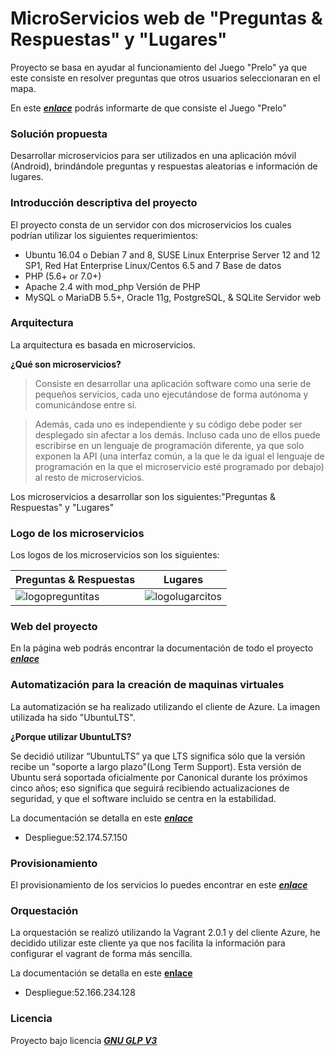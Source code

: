 # MicroServicios web de "Preguntas & Respuestas" y "Lugares"

Proyecto se basa en ayudar al funcionamiento del Juego "Prelo" ya que este consiste en resolver preguntas que otros usuarios seleccionaran en el mapa.

En este ***[enlace](https://tonyesp.github.io/MII\_CC\_Proyecto/)*** podrás informarte de que consiste el Juego "Prelo"

### **Solución propuesta**

Desarrollar microservicios para ser utilizados en una aplicación móvil (Android), brindándole preguntas y respuestas aleatorias e información de lugares.

### **Introducción descriptiva del proyecto**

El proyecto consta de un servidor con dos microservicios los cuales podrían utilizar los siguientes requerimientos:

- Ubuntu 16.04 o Debian 7 and 8, SUSE Linux Enterprise Server 12 and 12 SP1, Red Hat Enterprise Linux/Centos 6.5 and 7 Base de datos
- PHP (5.6+ or 7.0+)
- Apache 2.4 with mod\_php Versión de PHP
- MySQL o MariaDB 5.5+, Oracle 11g, PostgreSQL, &amp; SQLite Servidor web


### Arquitectura

La arquitectura es basada en microservicios.

**¿Qué son microservicios?**

>Consiste en desarrollar una aplicación software como una serie de pequeños servicios, cada uno ejecutándose de forma autónoma y comunicándose entre sí.

>Además, cada uno es independiente y su código debe poder ser desplegado sin afectar a los demás. Incluso cada uno de ellos puede escribirse en un lenguaje de programación diferente, ya que solo exponen la API (una interfaz común, a la que le da igual el lenguaje de programación en la que el microservicio esté programado por debajo) al resto de microservicios.

Los microservicios a desarrollar son los siguientes:"Preguntas & Respuestas" y "Lugares"

### Logo de los microservicios

Los logos de los microservicios son los siguientes:

| **Preguntas & Respuestas**    | **Lugares** |
|---------------------------------| ------------|
![logopreguntitas](https://user-images.githubusercontent.com/32844919/33189492-6b04b62c-d0a3-11e7-8399-a19806d14fd2.jpeg)|![logolugarcitos](https://user-images.githubusercontent.com/32844919/33189484-5c918494-d0a3-11e7-9dfc-c656f44b20bc.jpeg)

### Web del proyecto

En la página web podrás encontrar la documentación de todo el proyecto ***[enlace](https://javierfrereq.github.io/MII_CC_Proyecto_MicroServicios/)***

### Automatización para la creación de maquinas virtuales

La automatización se ha realizado utilizando el cliente de Azure. La imagen utilizada ha sido "UbuntuLTS".

**¿Porque utilizar UbuntuLTS?**

Se decidió utilizar “UbuntuLTS” ya que LTS significa sólo que la versión recibe un "soporte a largo plazo"(Long Term Support).
Esta versión de Ubuntu será soportada oficialmente por Canonical durante los próximos cinco años; eso significa que seguirá recibiendo actualizaciones de seguridad, y que el software incluido se centra en la estabilidad.

La documentación se detalla en este ***[enlace](https://github.com/javierfrereq/MII_CC_Proyecto_MicroServicios/blob/master/automatizacion/README.md)***

* Despliegue:52.174.57.150

### Provisionamiento

El provisionamiento de los servicios lo puedes encontrar en este ***[enlace](https://github.com/javierfrereq/MII_CC_Proyecto_MicroServicios/blob/master/provision/chef-solo/README.md)***

### Orquestación 

La orquestación se realizó utilizando la Vagrant 2.0.1 y del cliente Azure, he decidido utilizar este cliente ya que nos facilita la información para configurar el vagrant de forma más sencilla.

La documentación se detalla en este **[enlace](https://github.com/javierfrereq/MII_CC_Proyecto_MicroServicios/blob/master/orquestacion/README.md)**

* Despliegue:52.166.234.128

### Licencia

Proyecto bajo licencia ***[GNU GLP V3](https://github.com/javierfrereq/MII_CC_Proyecto_MicroServicios/blob/master/LICENSE)***

